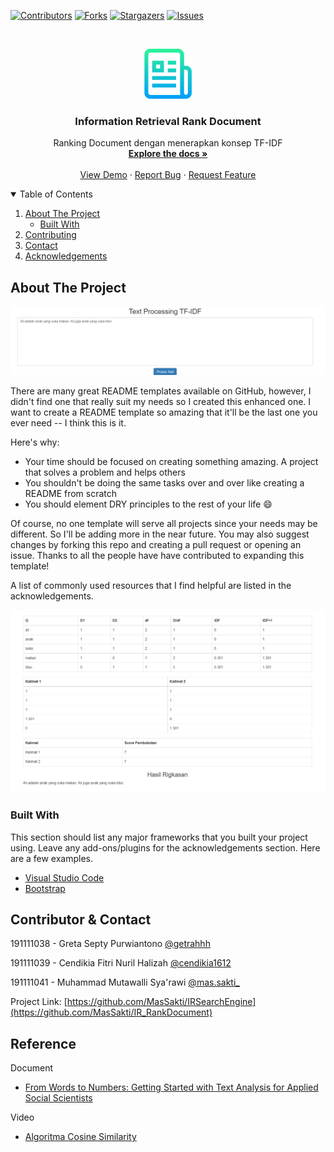 [![Contributors][contributors-shield]][contributors-url]
[![Forks][forks-shield]][forks-url]
[![Stargazers][stars-shield]][stars-url]
[![Issues][issues-shield]][issues-url]
<!-- [![MIT License][license-shield]][license-url] -->



<!-- PROJECT LOGO -->
<br />
<p align="center">
  <a href="https://github.com/MasSakti/IR_RankDocument">
    <img src="images/logo.png" alt="Logo" width="80" height="80">
  </a>
 
  <h3 align="center">Information Retrieval Rank Document</h3>

  <p align="center">
    Ranking Document dengan menerapkan konsep TF-IDF
    <br />
    <a href="https://github.com/MasSakti/IR_RankDocument"><strong>Explore the docs »</strong></a>
    <br />
    <br />
    <a href="https://github.com/MasSakti/IR_RankDocument">View Demo</a>
    ·
    <a href="https://github.com/MasSakti/IR_RankDocument/issues">Report Bug</a>
    ·
    <a href="https://github.com/MasSakti/IR_RankDocument/issues">Request Feature</a>
  </p>
</p>



<!-- TABLE OF CONTENTS -->
<details open="open">
  <summary>Table of Contents</summary>
  <ol>
    <li>
      <a href="#about-the-project">About The Project</a>
      <ul>
        <li><a href="#built-with">Built With</a></li>
      </ul>
    </li>
    <li><a href="#contributing">Contributing</a></li>
    <li><a href="#contact">Contact</a></li>
    <li><a href="#acknowledgements">Acknowledgements</a></li>
  </ol>
</details>



<!-- ABOUT THE PROJECT -->
## About The Project

![Product Name Screen Shot](https://github.com/MasSakti/IR_RankDocument/blob/main/images/1.PNG?raw=true)

There are many great README templates available on GitHub, however, I didn't find one that really suit my needs so I created this enhanced one. I want to create a README template so amazing that it'll be the last one you ever need -- I think this is it.

Here's why:
* Your time should be focused on creating something amazing. A project that solves a problem and helps others
* You shouldn't be doing the same tasks over and over like creating a README from scratch
* You should element DRY principles to the rest of your life :smile:

Of course, no one template will serve all projects since your needs may be different. So I'll be adding more in the near future. You may also suggest changes by forking this repo and creating a pull request or opening an issue. Thanks to all the people have have contributed to expanding this template!

A list of commonly used resources that I find helpful are listed in the acknowledgements.

![Product Name Screen Shot](https://github.com/MasSakti/IR_RankDocument/blob/main/images/2.PNG?raw=true)

### Built With

This section should list any major frameworks that you built your project using. Leave any add-ons/plugins for the acknowledgements section. Here are a few examples.
* [Visual Studio Code](https://code.visualstudio.com/)
* [Bootstrap](https://getbootstrap.com)


<!-- CONTRIBUTING -->
<!-- ## Contributing

Contributions are what make the open source community such an amazing place to be learn, inspire, and create. Any contributions you make are **greatly appreciated**.

1. Fork the Project
2. Create your Feature Branch (`git checkout -b feature/AmazingFeature`)
3. Commit your Changes (`git commit -m 'Add some AmazingFeature'`)
4. Push to the Branch (`git push origin feature/AmazingFeature`)
5. Open a Pull Request -->

<!-- CONTACT -->
## Contributor & Contact

191111038 - Greta Septy Purwiantono       [@getrahhh](https://www.instagram.com/getrahhh/)

191111039 - Cendikia Fitri Nuril Halizah  [@cendikia1612](https://www.instagram.com/cendikia1612/)

191111041 - Muhammad Mutawalli Sya'rawi   [@mas.sakti_](https://www.instagram.com/mas.sakti_/)

Project Link: [https://github.com/MasSakti/IRSearchEngine](https://github.com/MasSakti/IR_RankDocument)




<!-- Referensi -->
## Reference
Document
* [From Words to Numbers: Getting Started with Text Analysis for Applied Social Scientists](https://www.e-bcrp.org/archive/view_article?pid=bcrp-3-2-122)

Video
* [Algoritma Cosine Similarity](https://www.youtube.com/watch?v=E--XI4mQICU)

<!-- ACKNOWLEDGEMENTS -->
<!-- ## Acknowledgements
* [GitHub Emoji Cheat Sheet](https://www.webpagefx.com/tools/emoji-cheat-sheet)
* [Img Shields](https://shields.io)
* [Choose an Open Source License](https://choosealicense.com)
* [GitHub Pages](https://pages.github.com)
* [Animate.css](https://daneden.github.io/animate.css)
* [Loaders.css](https://connoratherton.com/loaders)
* [Slick Carousel](https://kenwheeler.github.io/slick)
* [Smooth Scroll](https://github.com/cferdinandi/smooth-scroll)
* [Sticky Kit](http://leafo.net/sticky-kit)
* [JVectorMap](http://jvectormap.com)
* [Font Awesome](https://fontawesome.com)
 -->




<!-- MARKDOWN LINKS & IMAGES -->
<!-- https://www.markdownguide.org/basic-syntax/#reference-style-links -->
[contributors-shield]: https://img.shields.io/github/contributors/othneildrew/Best-README-Template.svg?style=for-the-badge
[contributors-url]: https://github.com/MasSakti/IR_RankDocument/graphs/contributors
[forks-shield]: https://img.shields.io/github/forks/othneildrew/Best-README-Template.svg?style=for-the-badge
[forks-url]: https://github.com/MasSakti/IR_RankDocument/network/members
[stars-shield]: https://img.shields.io/github/stars/othneildrew/Best-README-Template.svg?style=for-the-badge
[stars-url]: https://github.com/MasSakti/IR_RankDocument/stargazers
[issues-shield]: https://img.shields.io/github/issues/othneildrew/Best-README-Template.svg?style=for-the-badge
[issues-url]: https://github.com/MasSakti/IR_RankDocument/issues
<!-- [license-shield]: https://img.shields.io/github/license/othneildrew/Best-README-Template.svg?style=for-the-badge
[license-url]: https://github.com/MasSakti/IR_RankDocument/blob/master/LICENSE.txt -->
[product-screenshot]: images/1.png
[product-screenshot]: images/2.png
